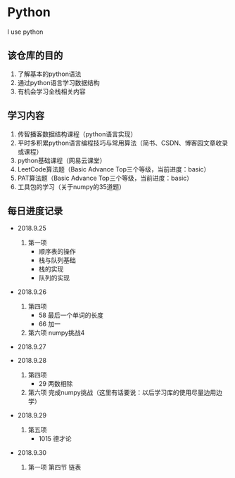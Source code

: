 # Python
I use python

## 该仓库的目的

1. 了解基本的python语法
2. 通过python语言学习数据结构
3. 有机会学习全栈相关内容

## 学习内容

1. 传智播客数据结构课程（python语言实现）
2. 平时多积累python语言编程技巧与常用算法（简书、CSDN、博客园文章收录或课程）
3. python基础课程（网易云课堂）
4. LeetCode算法题（Basic Advance Top三个等级，当前进度：basic）
5. PAT算法题（Basic Advance Top三个等级，当前进度：basic）
6. 工具包的学习（关于numpy的35道题）

## 每日进度记录
* 2018.9.25
    1. 第一项
	    - 顺序表的操作
	    - 栈与队列基础
	    - 栈的实现
	    - 队列的实现

* 2018.9.26
    1.  第四项
    	- 58 最后一个单词的长度
    	- 66 加一
    2. 第六项
    numpy挑战4

* 2018.9.27

* 2018.9.28
    1. 第四项
        - 29 两数相除
    2. 第六项
    完成numpy挑战（这里有话要说：以后学习库的使用尽量边用边学）
    
* 2018.9.29
    1. 第五项
        - 1015 德才论
        
* 2018.9.30
    1. 第一项
        第四节 链表
	